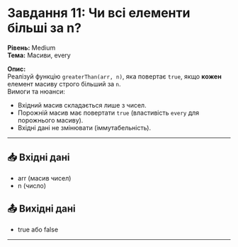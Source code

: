 # Завдання 11: Чи всі елементи більші за n?
**Рівень:** Medium  
**Тема:** Масиви, every  

**Опис:**  
Реалізуй функцію `greaterThan(arr, n)`, яка повертає `true`, якщо **кожен** елемент масиву строго більший за `n`.  
Вимоги та нюанси:
- Вхідний масив складається лише з чисел.
- Порожній масив має повертати `true` (властивість `every` для порожнього масиву).
- Вхідні дані не змінювати (іммутабельність).

---
## 📥 Вхідні дані
- arr (масив чисел)  
- n (число)

## 📤 Вихідні дані
- true або false

---